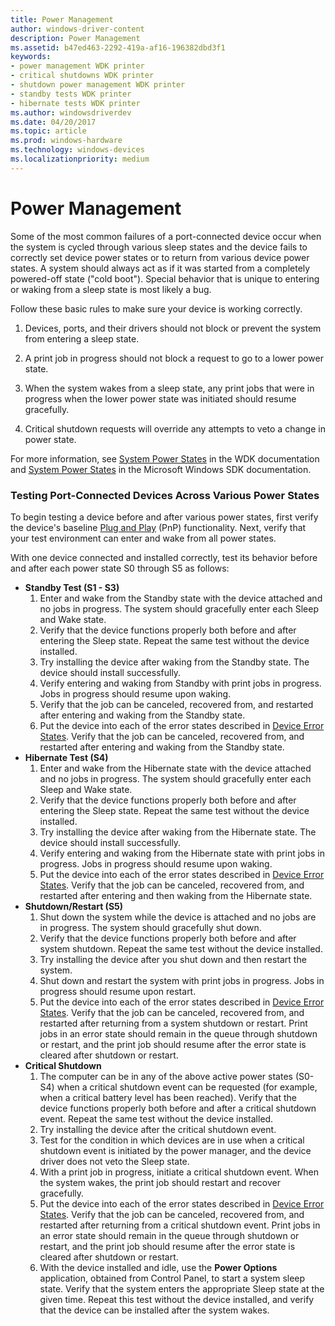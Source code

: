 ```yaml
---
title: Power Management
author: windows-driver-content
description: Power Management
ms.assetid: b47ed463-2292-419a-af16-196382dbd3f1
keywords:
- power management WDK printer
- critical shutdowns WDK printer
- shutdown power management WDK printer
- standby tests WDK printer
- hibernate tests WDK printer
ms.author: windowsdriverdev
ms.date: 04/20/2017
ms.topic: article
ms.prod: windows-hardware
ms.technology: windows-devices
ms.localizationpriority: medium
---
```


# Power Management


Some of the most common failures of a port-connected device occur when the system is cycled through various sleep states and the device fails to correctly set device power states or to return from various device power states. A system should always act as if it was started from a completely powered-off state ("cold boot"). Special behavior that is unique to entering or waking from a sleep state is most likely a bug.

Follow these basic rules to make sure your device is working correctly.

1.  Devices, ports, and their drivers should not block or prevent the system from entering a sleep state.

2.  A print job in progress should not block a request to go to a lower power state.

3.  When the system wakes from a sleep state, any print jobs that were in progress when the lower power state was initiated should resume gracefully.

4.  Critical shutdown requests will override any attempts to veto a change in power state.

For more information, see [System Power States](https://msdn.microsoft.com/library/windows/hardware/ff564571) in the WDK documentation and [System Power States](http://go.microsoft.com/fwlink/p/?linkid=51899) in the Microsoft Windows SDK documentation.

### Testing Port-Connected Devices Across Various Power States

To begin testing a device before and after various power states, first verify the device's baseline [Plug and Play](https://msdn.microsoft.com/library/windows/hardware/ff547125) (PnP) functionality. Next, verify that your test environment can enter and wake from all power states.

With one device connected and installed correctly, test its behavior before and after each power state S0 through S5 as follows:

-   **Standby Test (S1 - S3)**
    1.  Enter and wake from the Standby state with the device attached and no jobs in progress. The system should gracefully enter each Sleep and Wake state.
    2.  Verify that the device functions properly both before and after entering the Sleep state. Repeat the same test without the device installed.
    3.  Try installing the device after waking from the Standby state. The device should install successfully.
    4.  Verify entering and waking from Standby with print jobs in progress. Jobs in progress should resume upon waking.
    5.  Verify that the job can be canceled, recovered from, and restarted after entering and waking from the Standby state.
    6.  Put the device into each of the error states described in [Device Error States](device-error-states.md). Verify that the job can be canceled, recovered from, and restarted after entering and waking from the Standby state.
-   **Hibernate Test (S4)**
    1.  Enter and wake from the Hibernate state with the device attached and no jobs in progress. The system should gracefully enter each Sleep and Wake state.
    2.  Verify that the device functions properly both before and after entering the Sleep state. Repeat the same test without the device installed.
    3.  Try installing the device after waking from the Hibernate state. The device should install successfully.
    4.  Verify entering and waking from the Hibernate state with print jobs in progress. Jobs in progress should resume upon waking.
    5.  Put the device into each of the error states described in [Device Error States](device-error-states.md). Verify that the job can be canceled, recovered from, and restarted after entering and then waking from the Hibernate state.
-   **Shutdown/Restart (S5)**
    1.  Shut down the system while the device is attached and no jobs are in progress. The system should gracefully shut down.
    2.  Verify that the device functions properly both before and after system shutdown. Repeat the same test without the device installed.
    3.  Try installing the device after you shut down and then restart the system.
    4.  Shut down and restart the system with print jobs in progress. Jobs in progress should resume upon restart.
    5.  Put the device into each of the error states described in [Device Error States](device-error-states.md). Verify that the job can be canceled, recovered from, and restarted after returning from a system shutdown or restart. Print jobs in an error state should remain in the queue through shutdown or restart, and the print job should resume after the error state is cleared after shutdown or restart.
-   **Critical Shutdown**
    1.  The computer can be in any of the above active power states (S0-S4) when a critical shutdown event can be requested (for example, when a critical battery level has been reached). Verify that the device functions properly both before and after a critical shutdown event. Repeat the same test without the device installed.
    2.  Try installing the device after the critical shutdown event.
    3.  Test for the condition in which devices are in use when a critical shutdown event is initiated by the power manager, and the device driver does not veto the Sleep state.
    4.  With a print job in progress, initiate a critical shutdown event. When the system wakes, the print job should restart and recover gracefully.
    5.  Put the device into each of the error states described in [Device Error States](device-error-states.md). Verify that the job can be canceled, recovered from, and restarted after returning from a critical shutdown event. Print jobs in an error state should remain in the queue through shutdown or restart, and the print job should resume after the error state is cleared after shutdown or restart.
    6.  With the device installed and idle, use the **Power Options** application, obtained from Control Panel, to start a system sleep state. Verify that the system enters the appropriate Sleep state at the given time. Repeat this test without the device installed, and verify that the device can be installed after the system wakes.

 

 





